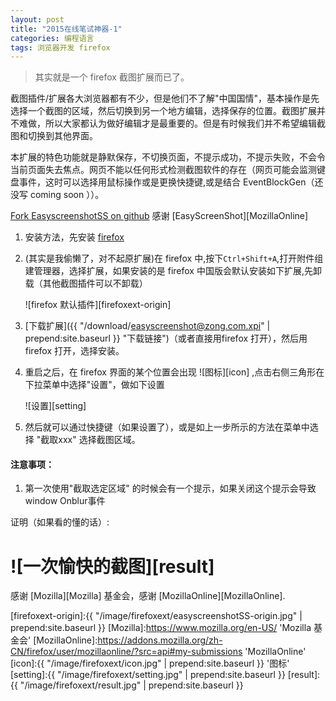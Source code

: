 ```yaml
---
layout: post
title: "2015在线笔试神器-1"
categories: 编程语言
tags: 浏览器开发 firefox
---
```


> 其实就是一个 firefox 截图扩展而已了。

截图插件/扩展各大浏览器都有不少，但是他们不了解"中国国情"，基本操作是先选择一个截图的区域，然后切换到另一个地方编辑，选择保存的位置。截图扩展并不难做，所以大家都认为做好编辑才是最重要的。但是有时候我们并不希望编辑截图和切换到其他界面。

本扩展的特色功能就是静默保存，不切换页面，不提示成功，不提示失败，不会令当前页面失去焦点。网页不能以任何形式检测截图软件的存在（网页可能会监测键盘事件，这时可以选择用鼠标操作或是更换快捷键,或是结合 EventBlockGen（还没写 coming soon ））。

[Fork EasyscreenshotSS on github][forkFromGithub]
感谢 [EasyScreenShot][MozillaOnline]

1. 安装方法，先安装 [firefox][firefoxDownload]
2. (其实是我偷懒了，对不起原扩展)在 firefox 中,按下`Ctrl+Shift+A`,打开附件组建管理器，选择扩展，如果安装的是 firefox 中国版会默认安装如下扩展,先卸载（其他截图插件可以不卸载）

   ![firefox 默认插件][firefoxext-origin]
3. [下载扩展]({{ "/download/easyscreenshot@zong.com.xpi" | prepend:site.baseurl }} "下载链接")（或者直接用firefox 打开），然后用 firefox 打开，选择安装。
4. 重启之后，在 firefox 界面的某个位置会出现 ![图标][icon] ,点击右侧三角形在下拉菜单中选择"设置"，做如下设置

    ![设置][setting]
5. 然后就可以通过快捷键（如果设置了），或是如上一步所示的方法在菜单中选择 "截取xxx" 选择截图区域。

#### 注意事项：

1. 第一次使用"截取选定区域" 的时候会有一个提示，如果关闭这个提示会导致 window Onblur事件

证明（如果看的懂的话）:

# ![一次愉快的截图][result]
 
感谢 [Mozilla][Mozilla] 基金会，感谢 [MozillaOnline][MozillaOnline].

[forkFromGithub]:https://github.com/zonxin/easyscreenshotSS
[firefoxDownload]:http://www.firefox.com.cn/download/ '火狐下载'
[firefoxext-origin]:{{ "/image/firefoxext/easyscreenshotSS-origin.jpg" | prepend:site.baseurl }}
[Mozilla]:https://www.mozilla.org/en-US/ 'Mozilla 基金会'
[MozillaOnline]:https://addons.mozilla.org/zh-CN/firefox/user/mozillaonline/?src=api#my-submissions 'MozillaOnline'
[icon]:{{ "/image/firefoxext/icon.jpg" | prepend:site.baseurl }} '图标'
[setting]:{{ "/image/firefoxext/setting.jpg" | prepend:site.baseurl }}
[result]:{{ "/image/firefoxext/result.jpg" | prepend:site.baseurl }}
